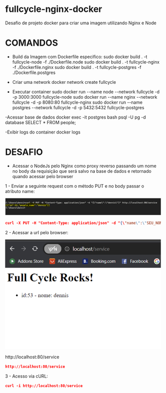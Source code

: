 # fullcycle-nginx-docker

Desafio de projeto docker para criar uma imagem utilizando Nginx e Node

# COMANDOS

- Build da Imagem com Dockerfile especifico:
sudo docker build . -t fullcycle-node -f ./Dockerfile.node 
sudo docker build . -t fullcycle-nginx -f ./Dockerfile.nginx
sudo docker build . -t fullcycle-postgres -f ./Dockerfile.postgres

- Criar uma network
docker network create fullcycle

- Executar container
sudo docker run --name node --network fullcycle -d -p 3000:3000 fullcycle-node 
sudo docker run --name nginx --network fullcycle -d -p 8080:80 fullcycle-nginx
sudo docker run --name postgres --network fullcycle -d -p 5432:5432 fullcycle-postgres

-Acessar base de dados
docker exec -it postgres bash
psql -U pg -d database
SELECT * FROM people;

-Exibir logs do container
docker logs <ID ou nome-do-container>


# DESAFIO

- Acessar o NodeJs pelo Nginx como proxy reverso passando um nome no body da requisição que será salvo na base de dados e retornado quando acessar pelo browser

1 - Enviar a seguinte request com o método PUT e no body passar o atributo name:

![Imagem com menos de 2MB](imagens/enviar_request.png)

```json
curl -X PUT -H "Content-Type: application/json" -d "{\"name\":\"SEU_NOME\"}" http://localhost:80/service
```


2 - Acessar a url pelo browser:

![Imagem com menos de 2MB](imagens/acesso.png)

http://localhost:80/service

```json
http://localhost:80/service
```

3 - Acesso via cURL:

```json
curl -i http://localhost:80/service
```

